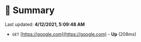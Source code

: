 # 📖 Summary
Last updated: **4/12/2021, 5:09:48 AM**

- `GET` [https://google.com](https://google.com) - **Up** (208ms)
